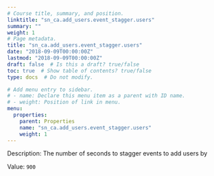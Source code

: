 ```yaml
---
# Course title, summary, and position.
linktitle: "sn_ca.add_users.event_stagger.users"
summary: ""
weight: 1
# Page metadata.
title: "sn_ca.add_users.event_stagger.users"
date: "2018-09-09T00:00:00Z"
lastmod: "2018-09-09T00:00:00Z"
draft: false  # Is this a draft? true/false
toc: true  # Show table of contents? true/false
type: docs  # Do not modify.

# Add menu entry to sidebar.
# - name: Declare this menu item as a parent with ID name.
# - weight: Position of link in menu.
menu:
  properties:
    parent: Properties
    name: "sn_ca.add_users.event_stagger.users"
    weight: 1
---
```


Description: The number of seconds to stagger events to add users by


Value: `900`